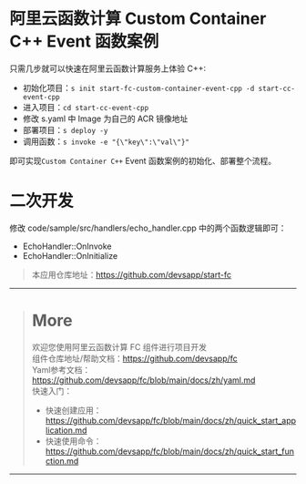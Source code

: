 # 阿里云函数计算 Custom Container C++ Event 函数案例

只需几步就可以快速在阿里云函数计算服务上体验 C++:

- 初始化项目：`s init start-fc-custom-container-event-cpp -d start-cc-event-cpp`
- 进入项目：`cd start-cc-event-cpp`
- 修改 s.yaml 中 Image 为自己的 ACR 镜像地址
- 部署项目：`s deploy -y`
- 调用函数：`s invoke -e "{\"key\":\"val\"}"`

即可实现`Custom Container C++` Event 函数案例的初始化、部署整个流程。

# 二次开发

修改 code/sample/src/handlers/echo_handler.cpp 中的两个函数逻辑即可：

- EchoHandler::OnInvoke
- EchoHandler::OnInitialize

> 本应用仓库地址：https://github.com/devsapp/start-fc

------------------------------------
> # More
> 欢迎您使用阿里云函数计算 FC 组件进行项目开发   
> 组件仓库地址/帮助文档：https://github.com/devsapp/fc   
> Yaml参考文档：https://github.com/devsapp/fc/blob/main/docs/zh/yaml.md   
> 快速入门：
>   - 快速创建应用：https://github.com/devsapp/fc/blob/main/docs/zh/quick_start_application.md
>   - 快速使用命令：https://github.com/devsapp/fc/blob/main/docs/zh/quick_start_function.md
------------------------------------

